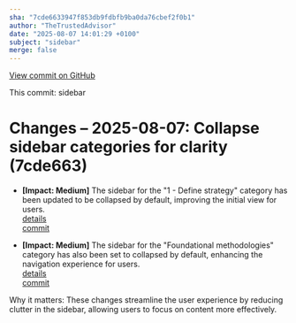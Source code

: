 ```yaml
---
sha: "7cde6633947f853db9fdbfb9ba0da76cbef2f0b1"
author: "TheTrustedAdvisor"
date: "2025-08-07 14:01:29 +0100"
subject: "sidebar"
merge: false
---
```


[View commit on GitHub](https://github.com/TheTrustedAdvisor/FabricAdoptionFramework/commit/7cde6633947f853db9fdbfb9ba0da76cbef2f0b1)

This commit: sidebar

# Changes – 2025-08-07: Collapse sidebar categories for clarity (7cde663)

- **[Impact: Medium]** The sidebar for the "1 - Define strategy" category has been updated to be collapsed by default, improving the initial view for users.  
   [details](/docs/about/changes/2025-08-07-sidebar)  
   [commit](https://github.com/TheTrustedAdvisor/FabricAdoptionFramework/commit/7cde6633947f853db9fdbfb9ba0da76cbef2f0b1)

- **[Impact: Medium]** The sidebar for the "Foundational methodologies" category has also been set to collapsed by default, enhancing the navigation experience for users.  
   [details](/docs/about/changes/2025-08-07-sidebar)  
   [commit](https://github.com/TheTrustedAdvisor/FabricAdoptionFramework/commit/7cde6633947f853db9fdbfb9ba0da76cbef2f0b1)

Why it matters: These changes streamline the user experience by reducing clutter in the sidebar, allowing users to focus on content more effectively.
